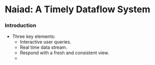 # Naiad: A Timely Dataflow System

### Introduction

- Three key elements:
  - Interactive user queries.
  - Real time data stream.
  - Respond with a fresh and consistent view.
  - 
